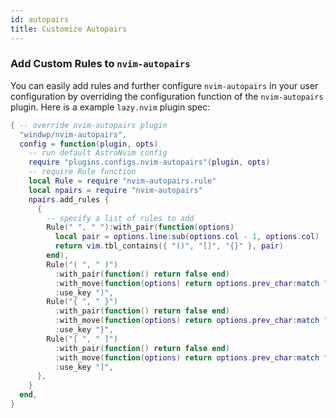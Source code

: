 ```yaml
---
id: autopairs
title: Customize Autopairs
---
```


### Add Custom Rules to `nvim-autopairs`

You can easily add rules and further configure `nvim-autopairs` in your user configuration by overriding the configuration function of the `nvim-autopairs` plugin. Here is a example `lazy.nvim` plugin spec:

```lua
{ -- override nvim-autopairs plugin
  "windwp/nvim-autopairs",
  config = function(plugin, opts)
    -- run default AstroNvim config
    require "plugins.configs.nvim-autopairs"(plugin, opts)
    -- require Rule function
    local Rule = require "nvim-autopairs.rule"
    local npairs = require "nvim-autopairs"
    npairs.add_rules {
      {
        -- specify a list of rules to add
        Rule(" ", " "):with_pair(function(options)
          local pair = options.line:sub(options.col - 1, options.col)
          return vim.tbl_contains({ "()", "[]", "{}" }, pair)
        end),
        Rule("( ", " )")
          :with_pair(function() return false end)
          :with_move(function(options) return options.prev_char:match ".%)" ~= nil end)
          :use_key ")",
        Rule("{ ", " }")
          :with_pair(function() return false end)
          :with_move(function(options) return options.prev_char:match ".%}" ~= nil end)
          :use_key "}",
        Rule("[ ", " ]")
          :with_pair(function() return false end)
          :with_move(function(options) return options.prev_char:match ".%]" ~= nil end)
          :use_key "]",
      },
    }
  end,
}
```
